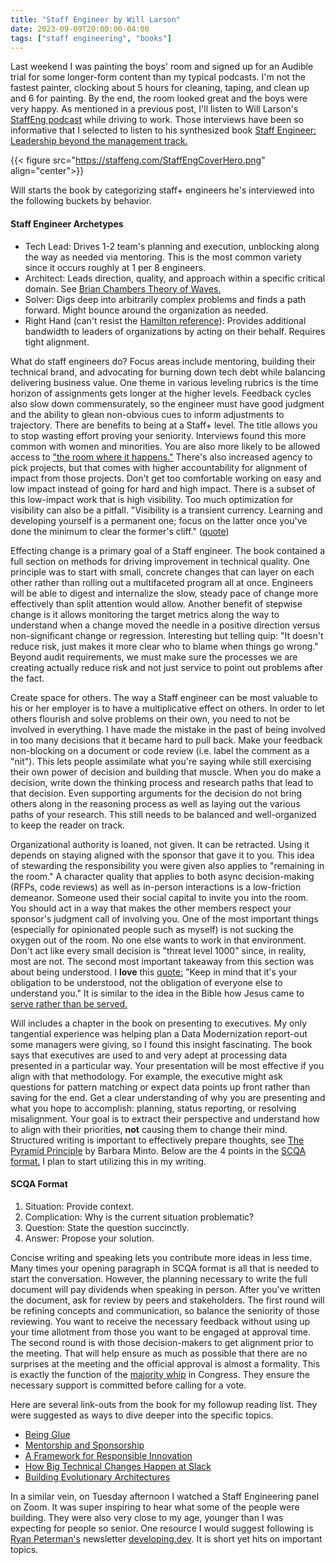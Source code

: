 ```yaml
---
title: "Staff Engineer by Will Larson"
date: 2023-09-09T20:00:00-04:00
tags: ["staff engineering", "books"]
---
```


Last weekend I was painting the boys' room and signed up for an Audible trial for some longer-form content than my typical podcasts. I'm not the fastest painter, clocking about 5 hours for cleaning, taping, and clean up and 6 for painting. By the end, the room looked great and the boys were very happy. As mentioned in a previous post, I'll listen to Will Larson's [StaffEng podcast](https://podcast.staffeng.com) while driving to work. Those interviews have been so informative that I selected to listen to his synthesized book [Staff Engineer: Leadership beyond the management track.](https://staffeng.com/book)

{{< figure src="https://staffeng.com/StaffEngCoverHero.png" align="center">}}

Will starts the book by categorizing staff+ engineers he's interviewed into the following buckets by behavior.

#### Staff Engineer Archetypes

- Tech Lead: Drives 1-2 team's planning and execution, unblocking along the way as needed via mentoring. This is the most common variety since it occurs roughly at 1 per 8 engineers.
- Architect: Leads direction, quality, and approach within a specific critical domain. See [Brian Chambers Theory of Waves.](https://brianchambers.substack.com/p/chamber-of-tech-secrets-5)
- Solver: Digs deep into arbitrarily complex problems and finds a path forward. Might bounce around the organization as needed.
- Right Hand (can't resist the [Hamilton reference](https://www.youtube.com/watch?v=7uGG7Sgwz4Q)): Provides additional bandwidth to leaders of organizations by acting on their behalf. Requires tight alignment.

What do staff engineers do? Focus areas include mentoring, building their technical brand, and advocating for burning down tech debt while balancing delivering business value. One theme in various leveling rubrics is the time horizon of assignments gets longer at the higher levels. Feedback cycles also slow down commensurately, so the engineer must have good judgment and the ability to glean non-obvious cues to inform adjustments to trajectory. There are benefits to being at a Staff+ level. The title allows you to stop wasting effort proving your seniority. Interviews found this more common with women and minorities. You are also more likely to be allowed access to ["the room where it happens."](https://www.youtube.com/watch?v=UMD14n4UOVQ) There's also increased agency to pick projects, but that comes with higher accountability for alignment of impact from those projects. Don't get too comfortable working on easy and low impact instead of going for hard and high impact. There is a subset of this low-impact work that is high visibility. Too much optimization for visibility can also be a pitfall. "Visibility is a transient currency. Learning and developing yourself is a permanent one; focus on the latter once you've done the minimum to clear the former's cliff." ([quote](https://staffeng.com/guides/being-visible/))

Effecting change is a primary goal of a Staff engineer. The book contained a full section on methods for driving improvement in technical quality. One principle was to start with small, concrete changes that can layer on each other rather than rolling out a multifaceted program all at once. Engineers will be able to digest and internalize the slow, steady pace of change more effectively than split attention would allow. Another benefit of stepwise change is it allows monitoring the target metrics along the way to understand when a change moved the needle in a positive direction versus non-significant change or regression. Interesting but telling quip: "It doesn't reduce risk, just makes it more clear who to blame when things go wrong." Beyond audit requirements, we must make sure the processes we are creating actually reduce risk and not just service to point out problems after the fact.

Create space for others. The way a Staff engineer can be most valuable to his or her employer is to have a multiplicative effect on others. In order to let others flourish and solve problems on their own, you need to not be involved in everything. I have made the mistake in the past of being involved in too many decisions that it became hard to pull back. Make your feedback non-blocking on a document or code review (i.e. label the comment as a "nit"). This lets people assimilate what you're saying while still exercising their own power of decision and building that muscle. When you do make a decision, write down the thinking process and research paths that lead to that decision. Even supporting arguments for the decision do not bring others along in the reasoning process as well as laying out the various paths of your research. This still needs to be balanced and well-organized to keep the reader on track.

Organizational authority is loaned, not given. It can be retracted. Using it depends on staying aligned with the sponsor that gave it to you. This idea of stewarding the responsibility you were given also applies to "remaining in the room." A character quality that applies to both async decision-making (RFPs, code reviews) as well as in-person interactions is a low-friction demeanor. Someone used their social capital to invite you into the room. You should act in a way that makes the other members respect your sponsor's judgment call of involving you. One of the most important things (especially for opinionated people such as myself) is not sucking the oxygen out of the room. No one else wants to work in that environment. Don't act like every small decision is "threat level 1000" since, in reality, most are not. The second most important takeaway from this section was about being understood. I **love** this [quote:](https://staffeng.com/guides/getting-in-the-room/) "Keep in mind that it's your obligation to be understood, not the obligation of everyone else to understand you." It is similar to the idea in the Bible how Jesus came to [serve rather than be served.](https://www.bible.com/bible/59/MRK.10.45)

Will includes a chapter in the book on presenting to executives. My only tangential experience was helping plan a Data Modernization report-out some managers were giving, so I found this insight fascinating. The book says that executives are used to and very adept at processing data presented in a particular way. Your presentation will be most effective if you align with that methodology. For example, the executive might ask questions for pattern matching or expect data points up front rather than saving for the end. Get a clear understanding of why you are presenting and what you hope to accomplish: planning, status reporting, or resolving misalignment. Your goal is to extract their perspective and understand how to align with their priorities, **not** causing them to change their mind. Structured writing is important to effectively prepare thoughts, see [The Pyramid Principle](https://www.amazon.com/Pyramid-Principle-Logic-Writing-Thinking/dp/0273710516) by Barbara Minto. Below are the 4 points in the [SCQA format.](https://staffeng.com/guides/present-to-executives/) I plan to start utilizing this in my writing.

#### SCQA Format

1. Situation: Provide context.
2. Complication: Why is the current situation problematic?
3. Question: State the question succinctly.
4. Answer: Propose your solution.

Concise writing and speaking lets you contribute more ideas in less time. Many times your opening paragraph in SCQA format is all that is needed to start the conversation. However, the planning necessary to write the full document will pay dividends when speaking in person. After you've written the document, ask for review by peers and stakeholders. The first round will be refining concepts and communication, so balance the seniority of those reviewing. You want to receive the necessary feedback without using up your time allotment from those you want to be engaged at approval time. The second round is with those decision-makers to get alignment prior to the meeting. That will help ensure as much as possible that there are no surprises at the meeting and the official approval is almost a formality. This is exactly the function of the [majority whip](https://www.senate.gov/about/origins-foundations/parties-leadership/party-whips.htm) in Congress. They ensure the necessary support is committed before calling for a vote.

Here are several link-outs from the book for my followup reading list. They were suggested as ways to dive deeper into the specific topics.

- [Being Glue](https://noidea.dog/glue)
- [Mentorship and Sponsorship](https://larahogan.me/blog/what-sponsorship-looks-like/)
- [A Framework for Responsible Innovation](https://multithreaded.stitchfix.com/blog/2019/08/19/framework-for-responsible-innovation/)
- [How Big Technical Changes Happen at Slack](https://slack.engineering/how-big-technical-changes-happen-at-slack/)
- [Building Evolutionary Architectures](https://evolutionaryarchitecture.com/)

In a similar vein, on Tuesday afternoon I watched a Staff Engineering panel on Zoom. It was super inspiring to hear what some of the people were building. They were also very close to my age, younger than I was expecting for people so senior. One resource I would suggest following is [Ryan Peterman's](https://www.linkedin.com/in/ryanlpeterman/) newsletter [developing.dev](https://www.developing.dev/). It is short yet hits on important topics.
